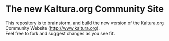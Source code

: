 # The new Kaltura.org Community Site

This repository is to brainstorm, and build the new version of the Kaltura.org Community Website (http://www.kaltura.org).    
Feel free to fork and suggest changes as you see fit.
